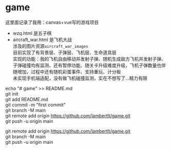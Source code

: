 # game

这里面记录了我用：canvas+vue写的游戏项目

- wzq.html 是五子棋
- aircraft_war.html 是飞机大战  
  涉及的图片资源`aircraft_war_images`  
  目前实现了有背景层、子弹层、飞机层、生命道具层  
  实现的功能：我的飞机自由移动并发射子弹、随机生成敌方飞机并发射子弹、子弹碰撞均有监测、还有暂停功能、随关卡升级难度升级，飞机子弹数量也伴随增加，过程中还有随机彩蛋事件、支持重玩、计分板  
  未实现手机端适配，没有做飞机碰撞监测，实在不想写了...精力有限

echo "# game" >> README.md  
git init  
git add README.md  
git commit -m "first commit"  
git branch -M main  
git remote add origin https://github.com/lambertlt/game.git  
git push -u origin main

git remote add origin https://github.com/lambertlt/game.git  
git branch -M main  
git push -u origin main  
